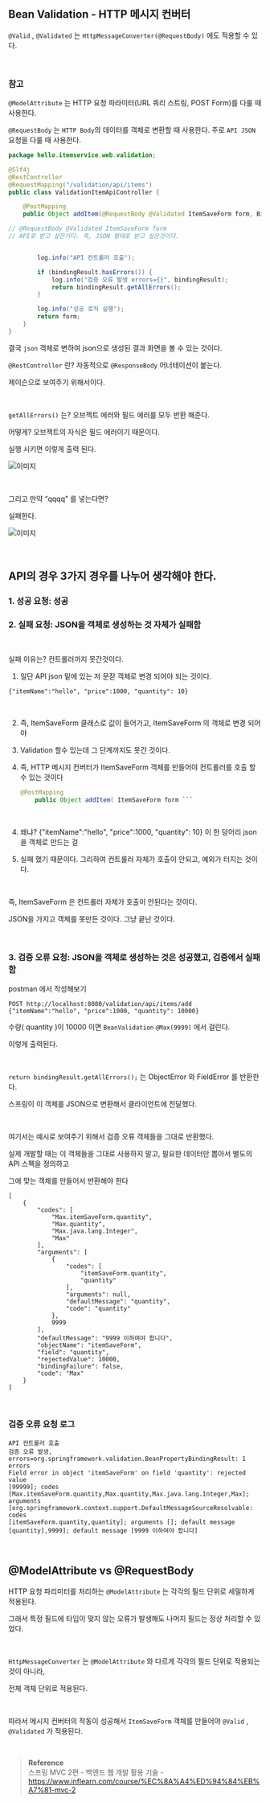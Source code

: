 ## Bean Validation - HTTP 메시지 컨버터

`@Valid` , `@Validated` 는 `HttpMessageConverter(@RequestBody)` 에도 적용할 수 있다.

<br/>

### 참고

`@ModelAttribute` 는 HTTP 요청 파라미터(URL 쿼리 스트링, POST Form)를 다룰 때 사용한다.


`@RequestBody` 는 `HTTP Body`의 데이터를 객체로 변환할 때 사용한다. 주로 `API JSON` 요청을 다룰 때 사용한다.

```java
package hello.itemservice.web.validation;

@Slf4j
@RestController
@RequestMapping("/validation/api/items")
public class ValidationItemApiController {

    @PostMapping
    public Object addItem(@RequestBody @Validated ItemSaveForm form, BindingResult bindingResult) {

// @RequestBody @Validated ItemSaveForm form
// API로 받고 싶은거다. 즉, JSON 형태로 받고 싶은것이다.


        log.info("API 컨트롤러 호출");

        if (bindingResult.hasErrors()) {
            log.info("검증 오류 발생 errors={}", bindingResult);
            return bindingResult.getAllErrors();
        }

        log.info("성공 로직 실행");
        return form;
    }
}
```



결국 `json` 객체로 변하여 json으로 생성된 결과 화면을 볼 수 있는 것이다.

`@RestController` 란? 자동적으로 `@ResponseBody` 어너테이션이 붙는다.

제이슨으로 보여주기 위해서이다.

<br/>

`getAllErrors()` 는? 오브젝트 에러와 필드 에러를 모두 반환 해준다.

어떻게? 오브젝트의 자식은 필드 에러이기 때문이다.

실행 시키면 이렇게 출력 된다.

![이미지](/programming/img/나1.PNG)



<br/>

그리고 만약 “qqqq” 를 넣는다면? 

실패한다.

![이미지](/programming/img/나2.PNG)

<br/>

## API의 경우 3가지 경우를 나누어 생각해야 한다.

### 1. 성공 요청: 성공

### 2. 실패 요청: JSON을 객체로 생성하는 것 자체가 실패함

<br/>

실패 이유는? 컨트롤러까지 못간것이다.

1. 일단 API json 밑에 있는 저 문잗 객체로 변경 되어야 되는 것이다.

```
{"itemName":"hello", "price":1000, "quantity": 10}
```

<br/>

2. 즉, ItemSaveForm 클래스로 값이 들어가고, ItemSaveForm 의 객체로 변경 되어야 

3. Validation 할수 있는데 그 단계까지도 못간 것이다.
4. 즉, HTTP 메시지 컨버터가 ItemSaveForm 객체를 만들어야 컨트롤러를 호출 할 수 있는 것이다
    
    ```java
    @PostMapping
        public Object addItem( ItemSaveForm form ```
    ```

<br/>
    
4. 왜냐? {"itemName":"hello", "price":1000, "quantity": 10} 이 한 덩어리 json을 객체로 만드는 걸 

5. 실패 했기 때문이다. 그리하여 컨트롤러 자체가 호출이 안되고, 예외가 터지는 것이다.

<br/>

즉, ItemSaveForm 은 컨트롤러 자체가 호출이 안된다는 것이다. 

JSON을 가지고 객체를 못만든 것이다. 그냥 끝난 것이다.

<br/>

### 3. 검증 오류 요청: JSON을 객체로 생성하는 것은 성공했고, 검증에서 실패함

postman 에서 작성해보기

```
POST http://localhost:8080/validation/api/items/add
{"itemName":"hello", "price":1000, "quantity": 10000}
```

수량( quantity )이 10000 이면 `BeanValidation` `@Max(9999)` 에서 걸린다.

이렇게 출력된다.

<br/>

`return bindingResult.getAllErrors();` 는 ObjectError 와 FieldError 를 반환한다. 

스프링이 이 객체를 JSON으로 변환해서 클라이언트에 전달했다. 

<br/>

여기서는 예시로 보여주기 위해서 검증 오류 객체들을 그대로 반환했다. 

실제 개발할 때는 이 객체들을 그대로 사용하지 말고, 필요한 데이터만 뽑아서 별도의 API 스펙을 정의하고 <br/>

그에 맞는 객체를 만들어서 반환해야 한다

```
[
    {
        "codes": [
            "Max.itemSaveForm.quantity",
            "Max.quantity",
            "Max.java.lang.Integer",
            "Max"
        ],
        "arguments": [
            {
                "codes": [
                    "itemSaveForm.quantity",
                    "quantity"
                ],
                "arguments": null,
                "defaultMessage": "quantity",
                "code": "quantity"
            },
            9999
        ],
        "defaultMessage": "9999 이하여야 합니다",
        "objectName": "itemSaveForm",
        "field": "quantity",
        "rejectedValue": 10000,
        "bindingFailure": false,
        "code": "Max"
    }
]
```

<br/>

### 검증 오류 요청 로그

```
API 컨트롤러 호출
검증 오류 발생, errors=org.springframework.validation.BeanPropertyBindingResult: 1 errors
Field error in object 'itemSaveForm' on field 'quantity': rejected value 
[99999]; codes 
[Max.itemSaveForm.quantity,Max.quantity,Max.java.lang.Integer,Max]; arguments 
[org.springframework.context.support.DefaultMessageSourceResolvable: codes 
[itemSaveForm.quantity,quantity]; arguments []; default message 
[quantity],9999]; default message [9999 이하여야 합니다]
```

<br/>

## @ModelAttribute vs @RequestBody

HTTP 요청 파리미터를 처리하는 `@ModelAttribute` 는 각각의 필드 단위로 세밀하게 적용된다. 

그래서 특정 필드에 타입이 맞지 않는 오류가 발생해도 나머지 필드는 정상 처리할 수 있었다.

<br/>

`HttpMessageConverter` 는 `@ModelAttribute` 와 다르게 각각의 필드 단위로 적용되는 것이 아니라,

전체 객체 단위로 적용된다.

<br/>

따라서 메시지 컨버터의 작동이 성공해서 `ItemSaveForm` 객체를 만들어야 `@Valid` , `@Validated` 가 적용된다.

<br/>

>**Reference** <br/>스프링 MVC 2편 - 백엔드 웹 개발 활용 기술 - https://www.inflearn.com/course/%EC%8A%A4%ED%94%84%EB%A7%81-mvc-2